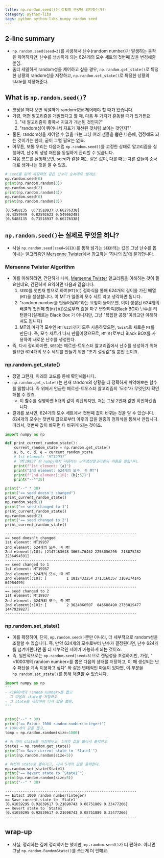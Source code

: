 ```yaml
---
title: np.random.seed()는 정확히 무엇을 의미하는가? 
category: python-libs
tags: python python-libs numpy random seed
---
```


## 2-line summary

- `np.random.seed(seed=3)`를 사용해서 난수(random number)가 발생하는 동작을 제어하지만, 난수를 생성하게 되는 624개의 모수 세트의 첫번째 값을 변경해줄 뿐임. 
- 좀더 세밀하게 random성을 제어하고 싶을 경우, `np.random.get_state()`로 특정한 상황의 random성을 저장하고, `np.random.set_state()`로 특정한 상황의 state를 지정해준다.

## What is `np.random.seed()`?

- 코딩을 하다 보면 적절하게 random성을 제어해야 할 때가 있습니다. 
- 가령, 어떤 알고리즘을 개발했다고 할 때, 다음 두 가지가 혼동될 때가 있거든요. 
    1) "내 알고리즘이 좋아서 지표가 개선된 것인지?" 
    2) "random성이 뛰어나서 지표가 개선된 것처럼 보이는 것인지?"
- 물론, random성을 제어할 수 없을 때는 그냥 여러 샘플을 뽑은 다음에, 검정해도 되는 것이기는 한데, 굳이 그럴 필요는 없죠. 
- 아무튼, 보통 우리는 다음처럼 `np.random.seed()`를 고정한 상태로 알고리즘을 실행하여, 난수의 생성 패턴을 동일하게 관리할 수 있습니다. 
- 다음 코드를 실행해보면, seed가 같을 때는 같은 값이, 다를 때는 다른 값들이 순서대로 생겨나는 것을 알 수 있죠.

```python
# seed를 같게 세팅하면 같은 난수가 순서대로 생겨남.
np.random.seed(0)
print(np.random.random(3))
np.random.seed(2)
print(np.random.random(3))
np.random.seed(0)
print(np.random.random(3))
```

```plaintext
[0.5488135  0.71518937 0.60276338]
[0.4359949  0.02592623 0.54966248]
[0.5488135  0.71518937 0.60276338]
```

## `np.random.seed()`는 실제로 무엇을 하나? 

- 사실 `np.random.seed(seed=SEED)`를 통해 넘기는 `SEED`라는 값은 그냥 난수를 뽑아내는 알고리즘인 [Mersenne Twister](https://en.wikipedia.org/wiki/Mersenne_Twister)에서 참고하는 '하나의 값'에 불과합니다.

### Mersenne Twister Algorithm 

- 이를 이해하려면, 간단하게 나마, [Mersenne Twister](https://en.wikipedia.org/wiki/Mersenne_Twister) 알고리즘을 이해하는 것이 필요한데요, 간단하게 요약하면 다음과 같습니다. 
    1) `SEED`를 첫번재 항으로 하여(`MT[0]`) 점화식을 통해 624개의 길이를 가진 배열(`MT`)을 생성합니다. 이 MT가 일종의 모수 세트 라고 생각하면 됩니다.
    2) "random number를 만들어달라"라는 요청이 들어오면, 이미 생성된 624개의 배열의 첫번째 항(`MT[0]`)으로부터 값을 마구 변형하여(Black BOX) 난수를 리턴한다(실제로는 Black Box 가 아니지만, 그냥 "복잡한 공정"이라고만 이해하셔도 됩니다)
    3) MT의 마지막 모수인 `MT[623]`까지 모두 사용하였으면, `twist`로 새로운 `MT`를 만든다. 즉, 모수 세트가 다시 만들어졌으므로, `MT[0]`로부터 Black BOX를 사용하여 새로운 난수를 생성한다.
- 즉, 다시 정리하자면, `SEED`는 메르센-트위스터 알고리즘에서 난수를 생성하기 위해 필요한 624개의 모수 세트를 만들기 위한 "초기 설정값"일 뿐인 것이죠.

### np.random.get_state()

- 정말 그런지, 아래의 코드를 통해 확인해봅니다. 
- `np.random.get_state()`는 현재 random의 상황을 더 정확하게 파악해보는 함수를 말합니다. 즉 위에서 언급한 메르센-트위스터 알고리즘의 '모수'가 무엇인지 확인해볼 수 있죠. 
  - 이 함수를 실행하면 5개의 값이 리턴되지만, 저는 그냥 2번째 값만 확인하겠습니다. 
- 결과를 보시면, 624개의 모수 세트에서 첫번째 값이 바뀌는 것을 알 수 있습니다. 624개의 모수는 첫번재 값으로부터 이후의 값을 일종의 점화식을 통해서 만듭니다. 따라서, 첫번째 값이 바뀌면 다 바뀌게 되는 것이죠.

```python
import numpy as np

def print_current_random_state():
    current_random_state = np.random.get_state()
    a, b, c, d, e = current_random_state
    # 1st element: 'MT19937'
    # `MT19937`은 numpy에서 사용하는 난수생성알고리즘의 이름을 말합니다.
    print(f"1st element: {a}")
    print("2nd element: 624개의 모수, 즉 MT")
    print(f"2nd element[:10]: {b[:5]}")
    print("--"*30)

print("--" * 30)
print("== seed doesn't changed")
print_current_random_state()
np.random.seed(1)
print("== seed changed to 1")
print_current_random_state()
np.random.seed(2)
print("== seed changed to 2")
print_current_random_state()

```

```plaintext
------------------------------------------------------------
== seed doesn't changed
1st element: MT19937
2nd element: 624개의 모수, 즉 MT
2nd element[:10]: [2147483648 3663476462 2253056295  218075282 2236494591]
------------------------------------------------------------
== seed changed to 1
1st element: MT19937
2nd element: 624개의 모수, 즉 MT
2nd element[:10]: [         1 1812433254 3713160357 3109174145   64984499]
------------------------------------------------------------
== seed changed to 2
1st element: MT19937
2nd element: 624개의 모수, 즉 MT
2nd element[:10]: [         2 3624866507  846688490 2733819477 1447939927]
------------------------------------------------------------
```

### np.random.set_state()

- 이를 확장하여, 단지, `np.random.seed()`뿐만 아니라, 더 세부적으로 random성을 조절할 수 있습니다. 즉, 만약 624개의 모수로부터 난수가 결정된다면, 난수 624개를 넘겨버린다면 좀 더 세부적인 제어가 가능하게 되는 것이죠.
- 즉, 일반적으로는 `np.random.seed(seed=3)`으로 랜덤성을 조절하지만, 가령, "<1000개의 random number>를 뽑은 다음의 상태를 저장하고, 이 때 생성되는 난수 패턴을 계속 이용하고 싶다" 와 같은 변태적인 마음이 있다면, 이 부분을 `np.random.set_state()`를 통해 해결할 수 있습니다. 

```python
import numpy as np
"""
- <1000개의 random number>를 뽑고 
- 그 다음의 state를 저장하고 
- 그 state를 세팅하여 다시 값을 뽑음.
"""


print("--" * 30)
print("== Extact 1000 random number(integer)")
# 1000개의 값을 뽑고,
temp = np.random.random(size=1000)

# 이 때의 state를 저장해두고, 5개의 값을 뽑아서 출력하고
State1 = np.random.get_state()
print("== Save current state to `State1`")
print(np.random.random(size=5))

# 이전의 state로 돌아가고, 다시 5개의 값을 출력한다.
np.random.set_state(State1)
print("== Revert state to `State1`")
print(np.random.random(size=5))
print("--" * 30)
```

```plaintext
------------------------------------------------------------
== Extact 1000 random number(integer)
== Save current state to `State1`
[0.41059295 0.92839617 0.21698743 0.08751889 0.33477266]
== Revert state to `State1`
[0.41059295 0.92839617 0.21698743 0.08751889 0.33477266]
------------------------------------------------------------
```

## wrap-up

- 사실, 정리하는 김에 정리하기는 했지만, `np.random.seed()`가 더 편하죠. 아니면 그냥 `np.random.RandomState()`를 쓰는게 더 편해요.
